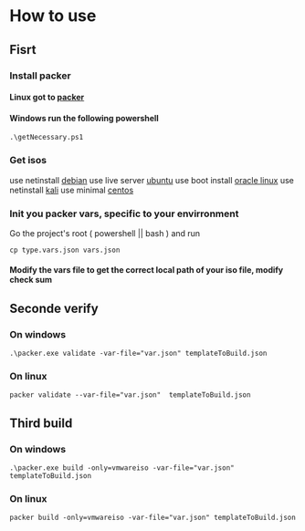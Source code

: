 # How to use

## Fisrt

### Install packer
#### Linux got to [packer](https://www.packer.io/downloads)
#### Windows run the following powershell
```
.\getNecessary.ps1
```

### Get isos
use netinstall [debian](https://cdimage.debian.org/debian-cd/current/)
use live server [ubuntu](http://archive.ubuntu.com/ubuntu/dists/bionic-updates/main/installer-amd64/current/images/netboot/)
use boot install [oracle linux](https://yum.oracle.com/oracle-linux-isos.html)
use netinstall [kali](https://www.kali.org/get-kali/#kali-bare-metal)
use minimal [centos](https://www.centos.org/download/)

### Init you packer vars, specific to your envirronment
Go the project's root ( powershell || bash ) and run
```
cp type.vars.json vars.json
```
#### Modify the vars file to get the correct local path of your iso file, modify check sum

## Seconde verify

### On windows
```
.\packer.exe validate -var-file="var.json" templateToBuild.json
```

### On linux
```
packer validate --var-file="var.json"  templateToBuild.json
```

## Third build

### On windows
```
.\packer.exe build -only=vmwareiso -var-file="var.json" templateToBuild.json
```

### On linux
```
packer build -only=vmwareiso -var-file="var.json" templateToBuild.json
```